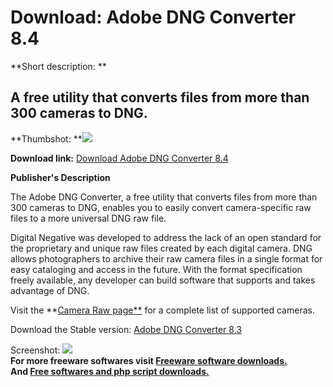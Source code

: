 # Download: Adobe DNG Converter 8.4

**Short description: **

## A free utility that converts files from more than 300 cameras to DNG.

  
**Thumbshot: **![](http://www.freewarefiles.com/screenshot/adobedngcvtr_md.jpg)   
  
**Download link:** [Download Adobe DNG Converter 8.4](http://freesoftwares.boysofts.com/Adobe-DNG-Converter_program_62887.html)  
  

**Publisher's Description**  
  

The Adobe DNG Converter, a free utility that converts files from more than 300
cameras to DNG, enables you to easily convert camera-specific raw files to a
more universal DNG raw file.

Digital Negative was developed to address the lack of an open standard for the
proprietary and unique raw files created by each digital camera. DNG allows
photographers to archive their raw camera files in a single format for easy
cataloging and access in the future. With the format specification freely
available, any developer can build software that supports and takes advantage
of DNG.

Visit the **[Camera Raw
page**](http://www.adobe.com/products/photoshop/cameraraw.html) for a complete
list of supported cameras.

Download the Stable version: [Adobe DNG Converter
8.3](http://download.adobe.com/pub/adobe/dng/win/DNGConverter_8_2.exe)

  
  
Screenshot: ![](http://www.freewarefiles.com/screenshot/adobedngcvtr.jpg)  
**For more freeware softwares visit [Freeware software downloads.](http://freesoftwares.boysofts.com/)**   
**And [Free softwares and php script downloads.](http://www.boysofts.com/)**

